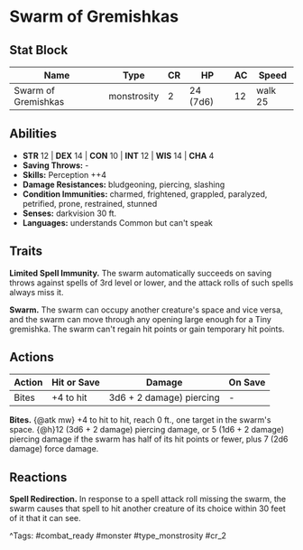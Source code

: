 # Swarm of Gremishkas

## Stat Block

| Name | Type | CR | HP | AC | Speed |
|------|------|----|----|----|-------|
| Swarm of Gremishkas | monstrosity | 2 | 24 (7d6) | 12 | walk 25 |

## Abilities

- **STR** 12 | **DEX** 14 | **CON** 10 | **INT** 12 | **WIS** 14 | **CHA** 4
- **Saving Throws:** -  
- **Skills:** Perception ++4  
- **Damage Resistances:** bludgeoning, piercing, slashing  
- **Condition Immunities:** charmed, frightened, grappled, paralyzed, petrified, prone, restrained, stunned  
- **Senses:** darkvision 30 ft.  
- **Languages:** understands Common but can't speak

## Traits

**Limited Spell Immunity.** The swarm automatically succeeds on saving throws against spells of 3rd level or lower, and the attack rolls of such spells always miss it.

**Swarm.** The swarm can occupy another creature's space and vice versa, and the swarm can move through any opening large enough for a Tiny gremishka. The swarm can't regain hit points or gain temporary hit points.


## Actions

| Action | Hit or Save | Damage | On Save |
|--------|--------------|--------|----------|
| Bites | +4 to hit | 3d6 + 2 damage) piercing | - |

**Bites.** {@atk mw} +4 to hit to hit, reach 0 ft., one target in the swarm's space. {@h}12 (3d6 + 2 damage) piercing damage, or 5 (1d6 + 2 damage) piercing damage if the swarm has half of its hit points or fewer, plus 7 (2d6 damage) force damage.

## Reactions

**Spell Redirection.** In response to a spell attack roll missing the swarm, the swarm causes that spell to hit another creature of its choice within 30 feet of it that it can see.



^Tags: #combat_ready #monster #type_monstrosity #cr_2
